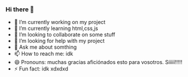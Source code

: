 ### Hi there 👋

- 🔭 I’m currently working on my project
- 🌱 I’m currently learning html,css,js
- 👯 I’m looking to collaborate on some stuff
- 🤔 I’m looking for help with my project
- 💬 Ask me about somthing
- 📫 How to reach me: idk
- 😄 Pronouns: muchas gracias aficiónados esto para vosotros. Sííííí!!!!!
- ⚡ Fun fact: idk xdxdxd

